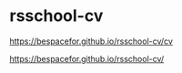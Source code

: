 # rsschool-cv

https://bespacefor.github.io/rsschool-cv/cv

https://bespacefor.github.io/rsschool-cv/